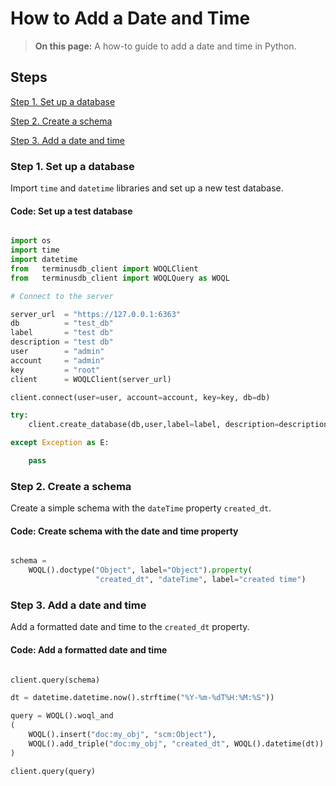 # How to Add a Date and Time

> **On this page:** A how-to guide to add a date and time in Python.

## Steps

[Step 1. Set up a database](#step-1-set-up-a-database)

[Step 2. Create a schema](#step-2-create-a-schema)

[Step 3. Add a date and time](#step-3-add-a-date-and-time)

### Step 1. Set up a database

Import `time` and `datetime` libraries and set up a new test database.

#### Code: Set up a test database


<!-- to-do: EXCEPTION HANDLING IN CODE BELOW IS WRONG. SEE IF TEAM DETECTS THIS :) -->

```python

import os
import time
import datetime
from   terminusdb_client import WOQLClient
from   terminusdb_client import WOQLQuery as WOQL

# Connect to the server

server_url  = "https://127.0.0.1:6363"
db          = "test_db"
label       = "test db"
description = "test db"
user        = "admin"
account     = "admin"
key         = "root"
client      = WOQLClient(server_url)

client.connect(user=user, account=account, key=key, db=db)

try:
    client.create_database(db,user,label=label, description=description)

except Exception as E:

    pass


```

### Step 2. Create a schema

Create a simple schema with the `dateTime` property `created_dt`.

#### Code: Create schema with the date and time property

```python

schema = 
    WOQL().doctype("Object", label="Object").property(
                   "created_dt", "dateTime", label="created time")


```

### Step 3. Add a date and time 

Add a formatted date and time to the `created_dt` property. 

#### Code: Add a formatted date and time

```python

client.query(schema)

dt = datetime.datetime.now().strftime("%Y-%m-%dT%H:%M:%S"))

query = WOQL().woql_and
(
    WOQL().insert("doc:my_obj", "scm:Object"),
    WOQL().add_triple("doc:my_obj", "created_dt", WOQL().datetime(dt))
)

client.query(query)


```